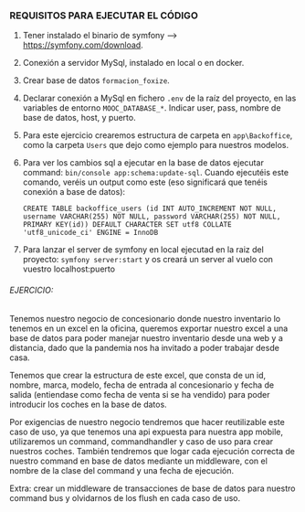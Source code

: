 ### REQUISITOS PARA EJECUTAR EL CÓDIGO

1. Tener instalado el binario de symfony --> https://symfony.com/download.
2. Conexión a servidor MySql, instalado en local o en docker.
3. Crear base de datos `formacion_foxize`.
4. Declarar conexión a MySql en fichero `.env` de la raíz del proyecto, en las variables de entorno `MOOC_DATABASE_*`.
   Indicar user, pass, nombre de base de datos, host, y puerto.
5. Para este ejercicio crearemos estructura de 
   carpeta  en `app\Backoffice`, como la carpeta
   `Users` que dejo como ejemplo para nuestros modelos.
6. Para ver los cambios sql a ejecutar en la base de datos ejecutar command: `bin/console app:schema:update-sql`.
   Cuando ejecutéis este comando, veréis un output como este (eso significará que tenéis conexión a base de datos):
   
   `CREATE TABLE backoffice_users (id INT AUTO_INCREMENT NOT NULL, username VARCHAR(255) NOT NULL, password VARCHAR(255) NOT NULL, PRIMARY KEY(id)) DEFAULT CHARACTER SET utf8 COLLATE 'utf8_unicode_ci' ENGINE = InnoDB`
7. Para lanzar el server de symfony en local ejecutad en la raiz del proyecto: `symfony server:start` y os creará un server al vuelo con vuestro localhost:puerto


###### EJERCICIO:
Tenemos nuestro negocio de concesionario donde nuestro inventario lo tenemos en un excel en la oficina, queremos exportar nuestro excel a una base de datos para poder manejar nuestro inventario desde una web y a distancia, dado que la pandemia nos ha invitado a poder trabajar desde casa.

Tenemos que crear la estructura de este excel, que consta de un id, nombre, marca, modelo, fecha de entrada al concesionario y fecha de salida (entiendase como fecha de venta si se ha vendido)
 para poder introducir los coches en la base de datos. 

Por exigencias de nuestro negocio tendremos que hacer reutilizable este caso de uso, ya que tenemos una api expuesta para nuestra app mobile, utilizaremos un command, commandhandler y caso de uso para crear nuestros coches.
También tendremos que logar cada ejecución correcta de nuestro command en base de datos mediante un middleware, con el nombre de la clase del command y una fecha de ejecución.

Extra: crear un middleware de transacciones de base de datos para nuestro command bus y olvidarnos de los flush en cada caso de uso.
